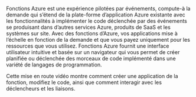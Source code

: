 Fonctions Azure est une expérience pilotées par événements, compute-à la demande qui s’étend de la plate-forme d’application Azure existante avec les fonctionnalités à implémenter le code déclenchée par des événements se produisant dans d’autres services Azure, produits de SaaS et les systèmes sur site. Avec des fonctions d’Azure, vos applications mise à l’échelle en fonction de la demande et que vous payez uniquement pour les ressources que vous utilisez. Fonctions Azure fournit une interface utilisateur intuitive et basée sur un navigateur qui vous permet de créer planifiée ou déclenchée des morceaux de code implémenté dans une variété de langages de programmation. 

Cette mise en route vidéo montre comment créer une application de la fonction, modifiez le code, ainsi que comment interagir avec les déclencheurs et les liaisons.